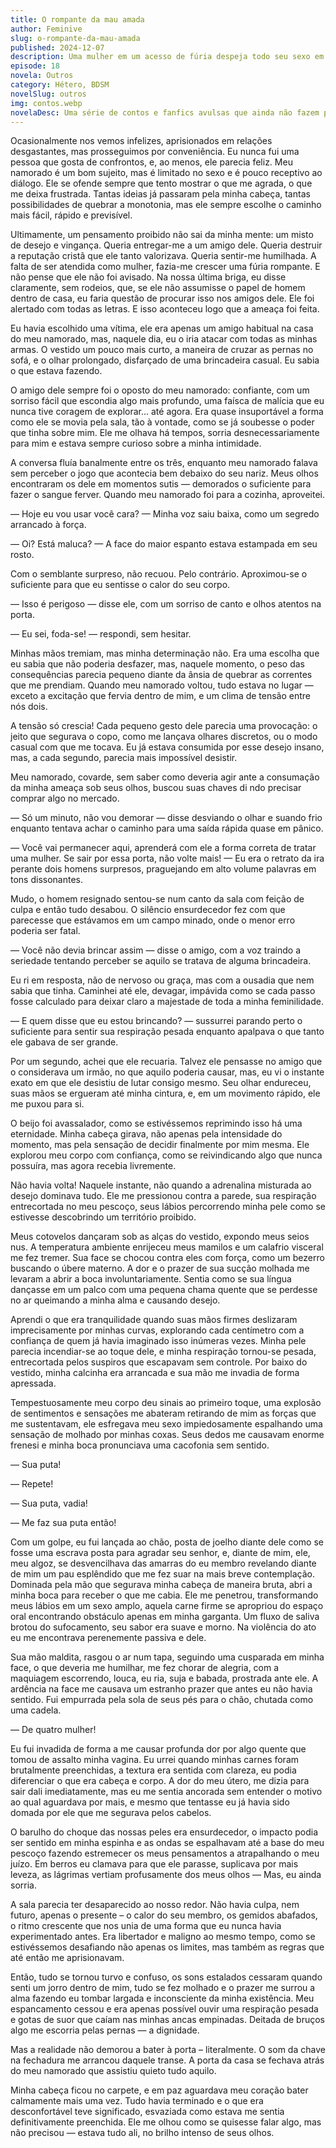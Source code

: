 ```yaml
---
title: O rompante da mau amada
author: Feminive
slug: o-rompante-da-mau-amada
published: 2024-12-07
description: Uma mulher em um acesso de fúria despeja todo seu sexo em um amigo de seu namorado de uma forma linnda e poética.
episode: 18
novela: Outros
category: Hétero, BDSM
novelSlug: outros
img: contos.webp
novelaDesc: Uma série de contos e fanfics avulsas que ainda não fazem parte de uma novela.
---
```


Ocasionalmente nos vemos infelizes, aprisionados em relações desgastantes, mas prosseguimos por conveniência. Eu nunca fui uma pessoa que gosta de confrontos, e, ao menos, ele parecia feliz. Meu namorado é um bom sujeito, mas é limitado no sexo e é pouco receptivo ao diálogo. Ele se ofende sempre que tento mostrar o que me agrada, o que me deixa frustrada. Tantas ideias já passaram pela minha cabeça, tantas possibilidades de quebrar a monotonia, mas ele sempre escolhe o caminho mais fácil, rápido e previsível.

Ultimamente, um pensamento proibido não sai da minha mente: um misto de desejo e vingança. Queria entregar-me a um amigo dele. Queria destruir a reputação cristã que ele tanto valorizava. Queria sentir-me humilhada. A falta de ser atendida como mulher, fazia-me crescer uma fúria rompante. E não pense que ele não foi avisado. Na nossa última briga, eu disse claramente, sem rodeios, que, se ele não assumisse o papel de homem dentro de casa, eu faria questão de procurar isso nos amigos dele. Ele foi alertado com todas as letras. E isso aconteceu logo que a ameaça foi feita.

Eu havia escolhido uma vítima, ele era apenas um amigo habitual na casa do meu namorado, mas, naquele dia, eu o iria atacar com todas as minhas armas. O vestido um pouco mais curto, a maneira de cruzar as pernas no sofá, e o olhar prolongado, disfarçado de uma brincadeira casual. Eu sabia o que estava fazendo.

O amigo dele sempre foi o oposto do meu namorado: confiante, com um sorriso fácil que escondia algo mais profundo, uma faísca de malícia que eu nunca tive coragem de explorar... até agora. Era quase insuportável a forma como ele se movia pela sala, tão à vontade, como se já soubesse o poder que tinha sobre mim. Ele me olhava há tempos, sorria desnecessariamente para mim e estava sempre curioso sobre a minha intimidade.

A conversa fluía banalmente entre os três, enquanto meu namorado falava sem perceber o jogo que acontecia bem debaixo do seu nariz. Meus olhos encontraram os dele em momentos sutis — demorados o suficiente para fazer o sangue ferver. Quando meu namorado foi para a cozinha, aproveitei.

— Hoje eu vou usar você cara? — Minha voz saiu baixa, como um segredo arrancado à força.

— Oi? Está maluca? — A face do maior espanto estava estampada em seu rosto.

Com o semblante surpreso, não recuou. Pelo contrário. Aproximou-se o suficiente para que eu sentisse o calor do seu corpo.

— Isso é perigoso — disse ele, com um sorriso de canto e olhos atentos na porta.

— Eu sei, foda-se! — respondi, sem hesitar.

Minhas mãos tremiam, mas minha determinação não. Era uma escolha que eu sabia que não poderia desfazer, mas, naquele momento, o peso das consequências parecia pequeno diante da ânsia de quebrar as correntes que me prendiam. Quando meu namorado voltou, tudo estava no lugar — exceto a excitação que fervia dentro de mim, e um clima de tensão entre nós dois.

A tensão só crescia! Cada pequeno gesto dele parecia uma provocação: o jeito que segurava o copo, como me lançava olhares discretos, ou o modo casual com que me tocava. Eu já estava consumida por esse desejo insano, mas, a cada segundo, parecia mais impossível desistir.

Meu namorado, covarde, sem saber como deveria agir ante a consumação da minha ameaça sob seus olhos, buscou suas chaves di ndo precisar comprar algo no mercado.

— Só um minuto, não vou demorar — disse desviando o olhar e suando frio enquanto tentava achar o caminho para uma saída rápida quase em pânico.

— Você vai permanecer aqui, aprenderá com ele a forma correta de tratar uma mulher. Se sair por essa porta, não volte mais! — Eu era o retrato da ira perante dois homens surpresos, praguejando em alto volume palavras em tons dissonantes.

Mudo, o homem resignado sentou-se num canto da sala com feição de culpa e então tudo desabou. O silêncio ensurdecedor fez com que parecesse que estávamos em um campo minado, onde o menor erro poderia ser fatal.

— Você não devia brincar assim — disse o amigo, com a voz traindo a seriedade tentando perceber se aquilo se tratava de alguma brincadeira.

Eu ri em resposta, não de nervoso ou graça, mas com a ousadia que nem sabia que tinha. Caminhei até ele, devagar, impávida como se cada passo fosse calculado para deixar claro a majestade de toda a minha feminilidade.

— E quem disse que eu estou brincando? — sussurrei parando perto o suficiente para sentir sua respiração pesada enquanto apalpava o que tanto ele gabava de ser grande.

Por um segundo, achei que ele recuaria. Talvez ele pensasse no amigo que o considerava um irmão, no que aquilo poderia causar, mas, eu vi o instante exato em que ele desistiu de lutar consigo mesmo. Seu olhar endureceu, suas mãos se ergueram até minha cintura, e, em um movimento rápido, ele me puxou para si.

O beijo foi avassalador, como se estivéssemos reprimindo isso há uma eternidade. Minha cabeça girava, não apenas pela intensidade do momento, mas pela sensação de decidir finalmente por mim mesma. Ele explorou meu corpo com confiança, como se reivindicando algo que nunca possuíra, mas agora recebia livremente.

Não havia volta! Naquele instante, não quando a adrenalina misturada ao desejo dominava tudo. Ele me pressionou contra a parede, sua respiração entrecortada no meu pescoço, seus lábios percorrendo minha pele como se estivesse descobrindo um território proibido.

Meus cotovelos dançaram sob as alças do vestido, expondo meus seios nus. A temperatura ambiente enrijeceu meus mamilos e um calafrio visceral me fez tremer. Sua face se chocou contra eles com força, como um bezerro buscando o úbere materno. A dor e o prazer de sua sucção molhada me levaram a abrir a boca involuntariamente. Sentia como se sua língua dançasse em um palco com uma pequena chama quente que se perdesse no ar queimando a minha alma e causando desejo.

Aprendi o que era tranquilidade quando suas mãos firmes deslizaram imprecisamente por minhas curvas, explorando cada centímetro com a confiança de quem já havia imaginado isso inúmeras vezes. Minha pele parecia incendiar-se ao toque dele, e minha respiração tornou-se pesada, entrecortada pelos suspiros que escapavam sem controle. Por baixo do vestido, minha calcinha era arrancada e sua mão me invadia de forma apressada.

Tempestuosamente meu corpo deu sinais ao primeiro toque, uma explosão de sentimentos e sensações me abateram retirando de mim as forças que me sustentavam, ele esfregava meu sexo impiedosamente espalhando uma sensação de molhado por minhas coxas. Seus dedos me causavam enorme frenesi e minha boca pronunciava uma cacofonia sem sentido.

— Sua puta!

— Repete!

— Sua puta, vadia!

— Me faz sua puta então!

Com um golpe, eu fui lançada ao chão, posta de joelho diante dele como se fosse uma escrava posta para agradar seu senhor, e, diante de mim, ele, meu algoz, se desvencilhava das amarras do eu membro revelando diante de mim um pau esplêndido que me fez suar na mais breve contemplação. Dominada pela mão que segurava minha cabeça de maneira bruta, abri a minha boca para receber o que me cabia. Ele me penetrou, transformando meus lábios em um sexo amplo, aquela carne firme se apropriou do espaço oral encontrando obstáculo apenas em minha garganta. Um fluxo de saliva brotou do sufocamento, seu sabor era suave e morno. Na violência do ato eu me encontrava perenemente passiva e dele.

Sua mão maldita, rasgou o ar num tapa, seguindo uma cusparada em minha face, o que deveria me humilhar, me fez chorar de alegria, com a maquiagem escorrendo, louca, eu ria, suja e babada, prostrada ante ele. A ardência na face me causava um estranho prazer que antes eu não havia sentido. Fui empurrada pela sola de seus pés para o chão, chutada como uma cadela.

— De quatro mulher!

Eu fui invadida de forma a me causar profunda dor por algo quente que tomou de assalto minha vagina. Eu urrei quando minhas carnes foram brutalmente preenchidas, a textura era sentida com clareza, eu podia diferenciar o que era cabeça e corpo. A dor do meu útero, me dizia para sair dali imediatamente, mas eu me sentia ancorada sem entender o motivo ao qual aguardava por mais, e mesmo que tentasse eu já havia sido domada por ele que me segurava pelos cabelos.

O barulho do choque das nossas peles era ensurdecedor, o impacto podia ser sentido em minha espinha e as ondas se espalhavam até a base do meu pescoço fazendo estremecer os meus pensamentos a atrapalhando o meu juízo. Em berros eu clamava para que ele parasse, suplicava por mais leveza, as lágrimas vertiam profusamente dos meus olhos — Mas, eu ainda sorria.

A sala parecia ter desaparecido ao nosso redor. Não havia culpa, nem futuro, apenas o presente – o calor do seu membro, os gemidos abafados, o ritmo crescente que nos unia de uma forma que eu nunca havia experimentado antes. Era libertador e maligno ao mesmo tempo, como se estivéssemos desafiando não apenas os limites, mas também as regras que até então me aprisionavam.

Então, tudo se tornou turvo e confuso, os sons estalados cessaram quando senti um jorro dentro de mim, tudo se fez molhado e o prazer me surrou a alma fazendo eu tombar largada e inconsciente da minha existência. Meu espancamento cessou e era apenas possível ouvir uma respiração pesada e gotas de suor que caíam nas minhas ancas empinadas. Deitada de bruços algo me escorria pelas pernas — a dignidade.

Mas a realidade não demorou a bater à porta – literalmente. O som da chave na fechadura me arrancou daquele transe. A porta da casa se fechava atrás do meu namorado que assistiu quieto tudo aquilo.

Minha cabeça ficou no carpete, e em paz aguardava meu coração bater calmamente mais uma vez. Tudo havia terminado e o que era desconfortável teve significado, esvaziada como estava me sentia definitivamente preenchida. Ele me olhou como se quisesse falar algo, mas não precisou — estava tudo ali, no brilho intenso de seus olhos.